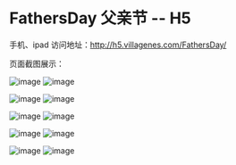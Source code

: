 # FathersDay 父亲节 -- H5

手机、ipad 访问地址：http://h5.villagenes.com/FathersDay/


页面截图展示：

![image](https://github.com/wudan1874/FathersDay/blob/master/readme-img/1.jpg)
![image](https://github.com/wudan1874/FathersDay/blob/master/readme-img/2.jpg)



![image](https://github.com/wudan1874/FathersDay/blob/master/readme-img/3.jpg)
![image](https://github.com/wudan1874/FathersDay/blob/master/readme-img/5.jpg)




![image](https://github.com/wudan1874/FathersDay/blob/master/readme-img/6.jpg)
![image](https://github.com/wudan1874/FathersDay/blob/master/readme-img/7.jpg)




![image](https://github.com/wudan1874/FathersDay/blob/master/readme-img/8.jpg)
![image](https://github.com/wudan1874/FathersDay/blob/master/readme-img/9.jpg)




![image](https://github.com/wudan1874/FathersDay/blob/master/readme-img/10.jpg)
![image](https://github.com/wudan1874/FathersDay/blob/master/readme-img/11.png)
  
